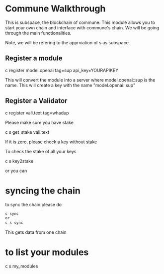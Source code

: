 # Commune Walkthrough

This is subspace, the blockchain of commune. This module allows you to start your own chain and interface with commune's chain. We will be going through the main functionalities.

Note, we will be refering to the apprviation of s as subspace.


## Register a module 
c register model.openai tag=sup api_key=YOURAPIKEY

This will convert the module into a server where model.openai::sup is the name. This will create a key with the name 
"model.openai::sup"

## Register a Validator

c register vali.text tag=whadup


Please make sure you have stake 

c s get_stake vali.text

If it is zero, please check a key without stake

To check the stake of all your keys

c s key2stake

or you can 







# syncing the chain

to sync the chain please do 

```bash
c sync 
or 
c s sync
```

This gets data from one chain

# to list your modules
c s my_modules


# 


